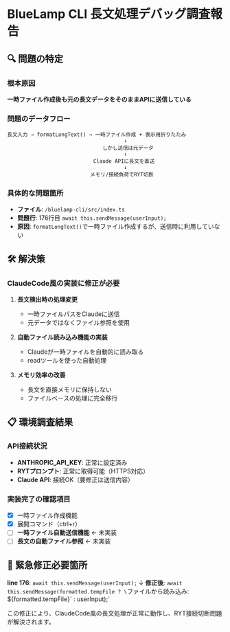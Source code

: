 # BlueLamp CLI 長文処理デバッグ調査報告

## 🔍 問題の特定

### 根本原因
**一時ファイル作成後も元の長文データをそのままAPIに送信している**

### 問題のデータフロー
```
長文入力 → formatLongText() → 一時ファイル作成 + 表示用折りたたみ
                                      ↓
                               しかし送信は元データ
                                      ↓
                            Claude APIに長文を直送
                                      ↓
                           メモリ/接続負荷でRYT切断
```

### 具体的な問題箇所
- **ファイル**: `/bluelamp-cli/src/index.ts`
- **問題行**: 176行目 `await this.sendMessage(userInput);`
- **原因**: `formatLongText()`で一時ファイル作成するが、送信時に利用していない

## 🛠️ 解決策

### ClaudeCode風の実装に修正が必要

1. **長文検出時の処理変更**
   - 一時ファイルパスをClaudeに送信
   - 元データではなくファイル参照を使用

2. **自動ファイル読み込み機能の実装**
   - Claudeが一時ファイルを自動的に読み取る
   - readツールを使った自動処理

3. **メモリ効率の改善**
   - 長文を直接メモリに保持しない
   - ファイルベースの処理に完全移行

## 📋 環境調査結果

### API接続状況
- **ANTHROPIC_API_KEY**: 正常に設定済み
- **RYTプロンプト**: 正常に取得可能（HTTPS対応）
- **Claude API**: 接続OK（要修正は送信内容）

### 実装完了の確認項目
- [x] 一時ファイル作成機能
- [x] 展開コマンド（ctrl+r）
- [ ] **一時ファイル自動送信機能** ← 未実装
- [ ] **長文の自動ファイル参照** ← 未実装

## 🚨 緊急修正必要箇所

**line 176**: `await this.sendMessage(userInput);`
↓
**修正後**: `await this.sendMessage(formatted.tempFile ? \`ファイルから読み込み: \${formatted.tempFile}\` : userInput);`

この修正により、ClaudeCode風の長文処理が正常に動作し、RYT接続切断問題が解決されます。